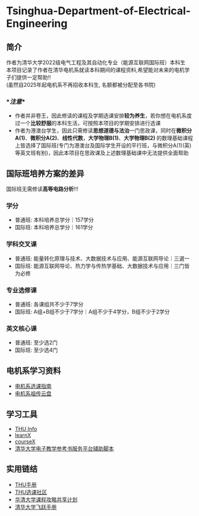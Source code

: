 # Tsinghua-Department-of-Electrical-Engineering
## 简介
作者为清华大学2022级电气工程及其自动化专业（能源互联网国际班）本科生  
本项目记录了作者在清华电机系就读本科期间的课程资料,希望能对未来的电机学子们提供一定帮助!!  
(虽然自2025年起电机系不再招收本科生, 名额都被分配至各书院)    

### \**注意*\*  
- 作者并非卷王，因此修读的课程及学期选课安排**较为养生**，若你想在电机系度过一个**比较舒服**的本科生活，可按照本项目的学期安排进行选课  
- 作者为港澳台学生，因此只需修读**思想道德与法治**一门思政课，同时在**微积分A(1)**、**微积分A(2)**、**线性代数**，**大学物理B(1)**、**大学物理B(2)** 的数理基础课程上皆选择了国际班(专门为港澳台及国际学生开设的平行班，与微积分A(1)(英)等英文班有别)，因此本项目在思政课及上述数理基础课中无法提供全面帮助

## 国际班培养方案的差异  
国际班无需修读**高等电路分析**!!!
### 学分
- 普通班: 本科培养总学分｜157学分  
- 国际班: 本科培养总学分｜161学分  
### 学科交叉课
- 普通班: 能量转化原理与技术、大数据技术与应用、能源互联网导论｜三選一  
- 国际班: 能源互联网导论、热力学与传热学基础、大数据技术与应用｜三门皆为必修
### 专业选修课  
- 普通班: 各课组共不少于7学分  
- 国际班: A组+B组不少于7学分｜A组不少于4学分，B组不少于2学分  
### 英文核心课
- 普通班: 至少选2门  
- 国际班: 至少选4门  
## 电机系学习资料
- [电机系选课指南](https://docs.qq.com/sheet/DTWlBTERkaE56ckxY)  
- [电机系祖传云盘](https://cloud.tsinghua.edu.cn/d/d0d66bf31b95408ab095/)  
## 学习工具
- [THU Info](https://github.com/thu-info-community/thu-info-app)  
- [learnX](https://github.com/robertying/learnX)  
- [courseX](https://tsinghua.app/courses)  
- [清华大学电子教学参考书服务平台辅助脚本](https://github.com/A1phaN/tsinghua-ereserves-lib-downloader?tab=readme-ov-file)  
## 实用链结
- [THU手册](https://yourschool.cc/thubook/)
- [THU选课社区](https://yourschool.cc/thucourse/courses)
- [华清大学课程攻略共享计划](https://in.closed.social:9443/pastExam/login/)  
- [清华大学飞跃手册](https://feiyue.online/)
